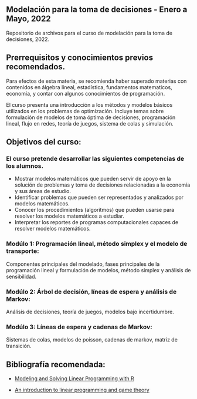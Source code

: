 ## Modelación para la toma de decisiones - Enero a Mayo, 2022
Repositorio de archivos para el curso de modelación para la toma de decisiones, 2022.

## Prerrequisitos y conocimientos previos recomendados.
Para efectos de esta materia, se recomienda haber superado materias con contenidos en álgebra lineal, estadística, fundamentos matematicos, economía, y contar con algunos conocimientos de programación.

El curso presenta una introducción a los métodos y modelos básicos utilizados en los problemas de optimización. Incluye temas sobre formulación de modelos de toma óptima de decisiones, programación lineal, flujo en redes, teoría de juegos, sistema de colas y simulación.

## Objetivos del curso:
### El curso pretende desarrollar las siguientes competencias de los alumnos.
* Mostrar modelos matemáticos que pueden servir de apoyo en la solución de problemas y toma de decisiones relacionadas a la economía y sus áreas de estudio. 
* Identificar problemas que pueden ser representados y analizados por modelos matemáticos. 
* Conocer los procedimientos (algoritmos) que pueden usarse para resolver los modelos matemáticos a estudiar. 
* Interpretar los reportes de programas computacionales capaces de resolver modelos matemáticos.


### Modúlo 1: Programación lineal, método simplex y el modelo de transporte: 
Componentes principales del modelado, fases principales de la programación lineal y formulación de modelos, método simplex y análisis de sensibilidad.

### Modúlo 2: Árbol de decisión, líneas de espera y análisis de Markov: 
Análisis de decisiones, teoría de juegos, modelos bajo incertidumbre. 

### Modúlo 3: Líneas de espera y cadenas de Markov: 
Sistemas de colas, modelos de poisson, cadenas de markov, matriz de transición.  

## Bibliografía recomendada:
* [Modeling and Solving Linear Programming with R](https://upcommons.upc.edu/bitstream/handle/2117/78335/Modeling+and+Solving+Linear+Programming+with+R.pdf?sequence=1)

* [An introduction to linear programming and game theory](https://upcommons.upc.edu/bitstream/handle/2117/78335/Modeling+and+Solving+Linear+Programming+with+R.pdf?sequence=1)

